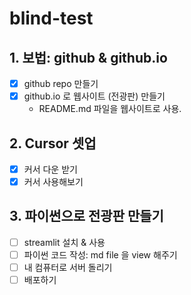 # blind-test

## 1. 보법: github & github.io

  - [x] github repo 만들기
  - [x] github.io 로 웹사이트 (전광판) 만들기
    - README.md 파일을 웹사이트로 사용. 

## 2. Cursor 셋업

  - [x] 커서 다운 받기
  - [x] 커서 사용해보기

## 3. 파이썬으로 전광판 만들기

  - [ ] streamlit 설치 & 사용
  - [ ] 파이썬 코드 작성: md file 을 view 해주기
  - [ ] 내 컴퓨터로 서버 돌리기
  - [ ] 배포하기